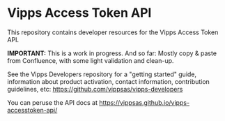 # Vipps Access Token API

This repository contains developer resources for the Vipps Access Token API.

**IMPORTANT:** This is a work in progress. And so far: Mostly copy & paste from Confluence, with some light validation and clean-up.

See the Vipps Developers repository for
a "getting started" guide,
information about product activation,
contact information,
contribution guidelines,
etc:
https://github.com/vippsas/vipps-developers  

You can peruse the API docs at https://vippsas.github.io/vipps-accesstoken-api/
